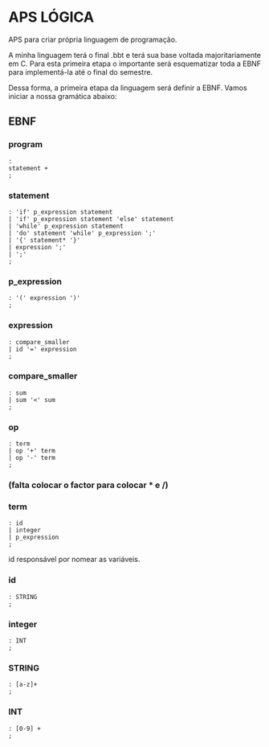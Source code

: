 # APS LÓGICA

APS para criar própria linguagem de programação.

A minha linguagem terá o final .bbt e terá sua base voltada majoritariamente em C. Para esta primeira etapa o importante será esquematizar toda a EBNF para implementá-la até o final do semestre. 

Dessa forma, a primeira etapa da linguagem será definir a EBNF. Vamos iniciar a nossa gramática abaixo:

## EBNF


### program 
    : 
    statement +
    ;

### statement
    : 'if' p_expression statement
    | 'if' p_expression statement 'else' statement
    | 'while' p_expression statement
    | 'do' statement 'while' p_expression ';'
    | '{' statement* '}'
    | expression ';'
    | ';'
    ;

### p_expression
    : '(' expression ')'
    ;

### expression
    : compare_smaller 
    | id '=' expression
    ;

### compare_smaller 
    : sum
    | sum '<' sum
    ;

### op
    : term
    | op '+' term
    | op '-' term
    ;

### (falta colocar o factor para colocar * e /)

### term
    : id
    | integer
    | p_expression
    ;

id responsável por nomear as variáveis.

### id
    : STRING
    ;

### integer
    : INT
    ;

### STRING
    : [a-z]+
    ;

### INT
    : [0-9] +
    ;

